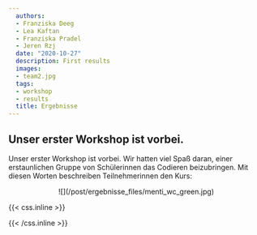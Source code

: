 ```yaml
---
  authors:
  - Franziska Deeg
  - Lea Kaftan
  - Franziska Pradel
  - Jeren Rzj
  date: "2020-10-27"
  description: First results
  images:
  - team2.jpg
  tags:
  - workshop
  - results
  title: Ergebnisse
---
```

  
  
  ## Unser erster Workshop ist vorbei.
<!--more-->
  Unser erster Workshop ist vorbei. Wir hatten viel Spaß daran, einer erstaunlichen Gruppe von Schülerinnen das Codieren beizubringen. Mit diesen Worten beschreiben Teilnehmerinnen den Kurs:
  
<p align="center">
![](/post/ergebnisse_files/menti_wc_green.jpg)
</p>

{{< css.inline >}}
<style>
.canon { background: white; width: 100%; height: auto;}
</style>
{{< /css.inline >}}

